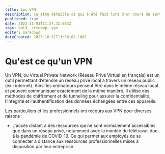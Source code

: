 ```yaml
---
title: Les VPN
description: Ce site détaille ce qui à été fait lors d'un cours de services complexes.
published: true
date: 2023-11-01T21:57:32.683Z
tags: but3, srvcomp, vpn
editor: markdown
dateCreated: 2023-10-31T13:58:08.106Z
---
```


# Qu'est ce qu'un VPN

Un VPN, ou Virtual Private Network (Réseau Privé Virtuel en français) est un outil permettant d’étendre un réseau privé local à travers un réseau public (ex : internet). Ainsi les ordinateurs pensent être dans le même réseau local et peuvent communiquer exactement de la même manière. Il utilise des méthodes de chiffrement et de tunneling pour assurer la confidentialité, l'intégrité et l'authentification des données échangées entre ces appareils.

Les particuliers et les professionnels ont recours aux VPN pour diverses raisons :

- L'accès distant à des ressources qui ne sont normalement accessibles que dans un réseau privé, notamment avec la montée du télétravail due à la pandémie de COVID-19. Ce qui permet aux employés de se connecter à distance aux ressources professionnelles mises à disposition par leur entreprise.